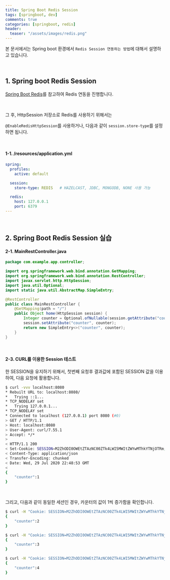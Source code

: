 ```yaml
---
title: Spring Boot Redis Session
tags: [springboot, dev]
comments: true
categories: [springboot, redis]
header:
  teaser: "/assets/images/redis.png"
---
```

본 문서에서는 Spring boot 환경에서 `Redis Session 연동하는 방법`에 대해서 설명하고 있습니다.

<br/>

## 1. Spring boot Redis Session



[Spring Boot Redis](/springboot/redis/springboot-redis/)를 참고하여 Redis 연동을 진행합니다.

<br/>

그 후, HttpSession 저장소로 Redis를 사용하기 위해서는<br/>

 `@EnableRedisHttpSession`를 사용하거나, 다음과 같이 `session.store-type`를 설정하면 됩니다.

<br/>

#### 1-1. /resources/application.yml 

```yaml
spring:
  profiles:
    active: default

  session:
    store-type: REDIS   # HAZELCAST, JDBC, MONGODB, NONE 사용 가능

  redis:
    host: 127.0.0.1
    port: 6379
---
```



<br/>

## 2. Spring Boot Redis Session 실습

#### 2-1. MainRestController.java

```java
package com.example.app.controller;

import org.springframework.web.bind.annotation.GetMapping;
import org.springframework.web.bind.annotation.RestController;
import javax.servlet.http.HttpSession;
import java.util.Optional;
import static java.util.AbstractMap.SimpleEntry;

@RestController
public class MainRestController {
    @GetMapping(path = "/")
    public Object home(HttpSession session) {
        Integer counter = Optional.ofNullable(session.getAttribute("counter")).map(number -> Integer.valueOf((Integer)number)).orElse(0) + 1;
        session.setAttribute("counter", counter);
        return new SimpleEntry<>("counter", counter);
    }
}
```

<br/>

#### 2-3. CURL를 이용한 Session 테스트

한 SESSION을 유지하기 위해서, 첫번째 요청후 결과값에 포함된 SESSION 값을 이용하여, 다음 요청에 활용합니다. 

```sh
$ curl -vvv localhost:8080                                                                                 
* Rebuilt URL to: localhost:8080/                                                                          
*   Trying ::1...                                                                                          
* TCP_NODELAY set                                                                                          
*   Trying 127.0.0.1...                                                                                    
* TCP_NODELAY set                                                                                          
* Connected to localhost (127.0.0.1) port 8080 (#0)                                                        
> GET / HTTP/1.1                                                                                           
> Host: localhost:8080                                                                                     
> User-Agent: curl/7.55.1                                                                                  
> Accept: */*                                                                                              
>                                                                                                          
< HTTP/1.1 200                                                                                             
< Set-Cookie: SESSION=M2ZhODI0OWEtZTAzNC00ZTk4LWI5MWItZWYwMThkYTNjOTRm; Path=/; HttpOnly; SameSite=Lax     
< Content-Type: application/json                                                                           
< Transfer-Encoding: chunked                                                                               
< Date: Wed, 29 Jul 2020 22:48:53 GMT                                                                      
<                                                                                                          
{
    "counter":1
}
```

<br/>

그리고, 다음과 같이 동일한 세션인 경우, 카운터의 값이 1씩 증가함을 확인합니다.

```sh
$ curl -H "Cookie: SESSION=M2ZhODI0OWEtZTAzNC00ZTk4LWI5MWItZWYwMThkYTNjOTRm" localhost:8080
{
    "counter":2
}

$ curl -H "Cookie: SESSION=M2ZhODI0OWEtZTAzNC00ZTk4LWI5MWItZWYwMThkYTNjOTRm" localhost:8080
{
    "counter":3
}

$ curl -H "Cookie: SESSION=M2ZhODI0OWEtZTAzNC00ZTk4LWI5MWItZWYwMThkYTNjOTRm" localhost:8080
{
    "counter":4
}
```

